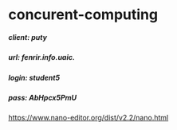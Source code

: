 # concurent-computing

##### client: puty
##### url: fenrir.info.uaic.
##### login: student5
##### pass: AbHpcx5PmU


https://www.nano-editor.org/dist/v2.2/nano.html
